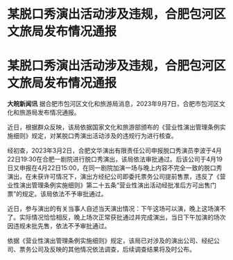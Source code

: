 # 某脱口秀演出活动涉及违规，合肥包河区文旅局发布情况通报

# 某脱口秀演出活动涉及违规，合肥包河区文旅局发布情况通报

**大皖新闻讯** 据合肥市包河区文化和旅游局消息，2023年9月7日，合肥市包河区文化和旅游局发布情况通报。

近日，根据群众反映，该局依据国家文化和旅游部颁布的《营业性演出管理条例实施细则》规定，对某脱口秀演出活动涉及的违规行为进行核查。

经初查，2023年3月2日，合肥文华演出有限责任公司申报脱口秀演员李波于4月22日19:30在合肥一剧院进行脱口秀演出，该局依法审批通过。后该公司于4月19日又申报在4月22日15:00，在同一剧院加演一场与晚上内容不完全一致的脱口秀演出，在未获许可情况下，演出方经纪公司即委托票务公司提前售票，违反了《营业性演出管理条例实施细则》第二十五条“营业性演出活动经批准后方可出售门票”的规定。该局依法不予审批通过。

近日，参与演出的有关当事人自述当天演出情况：下午这场可以演，晚上这场演不了。实际情况恰恰相反，晚上场次正常获批通过并完成演出，当日下午加演的场次因违规未批先售，依法不予审批通过。

依据《营业性演出管理条例实施细则》规定，该局已对涉及的演出公司、经纪公司、票务公司及反映的其他情况依法调查，后续调查结果将及时公布。

